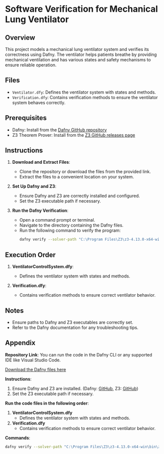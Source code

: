 # Software Verification for Mechanical Lung Ventilator

## Overview
This project models a mechanical lung ventilator system and verifies its correctness using Dafny. The ventilator helps patients breathe by providing mechanical ventilation and has various states and safety mechanisms to ensure reliable operation.

## Files
- `Ventilator.dfy`: Defines the ventilator system with states and methods.
- `Verification.dfy`: Contains verification methods to ensure the ventilator system behaves correctly.

## Prerequisites
- Dafny: Install from the [Dafny GitHub repository](https://github.com/dafny-lang/dafny)
- Z3 Theorem Prover: Install from the [Z3 GitHub releases page](https://github.com/Z3Prover/z3/releases)

## Instructions
1. **Download and Extract Files**:
   - Clone the repository or download the files from the provided link.
   - Extract the files to a convenient location on your system.

2. **Set Up Dafny and Z3**:
   - Ensure Dafny and Z3 are correctly installed and configured.
   - Set the Z3 executable path if necessary.

3. **Run the Dafny Verification**:
   - Open a command prompt or terminal.
   - Navigate to the directory containing the Dafny files.
   - Run the following command to verify the program:
     ```sh
     dafny verify --solver-path "C:\Program Files\Z3\z3-4.13.0-x64-win\bin\z3.exe" Ventilator.dfy Verification.dfy
     ```

## Execution Order
1. **VentilatorControlSystem.dfy**:
   - Defines the ventilator system with states and methods.
   
2. **Verification.dfy**:
   - Contains verification methods to ensure correct ventilator behavior.

## Notes
- Ensure paths to Dafny and Z3 executables are correctly set.
- Refer to the Dafny documentation for any troubleshooting tips.

## Appendix

**Repository Link**: You can run the code in the Dafny CLI or any supported IDE like Visual Studio Code.

[Download the Dafny files here](https://github.com/vignesh15102001/Software-Verification-for-Mechanical-Lung-Ventilator)

**Instructions**:
1. Ensure Dafny and Z3 are installed. (Dafny: [GitHub](https://github.com/dafny-lang/dafny), Z3: [GitHub](https://github.com/Z3Prover/z3/releases))
2. Set the Z3 executable path if necessary.

**Run the code files in the following order**:
1. **VentilatorControlSystem.dfy**
   - Defines the ventilator system with states and methods.
2. **Verification.dfy**
   - Contains verification methods to ensure correct ventilator behavior.

**Commands**:
```sh
dafny verify --solver-path "C:\Program Files\Z3\z3-4.13.0-x64-win\bin\z3.exe" Ventilator.dfy Verification.dfy
